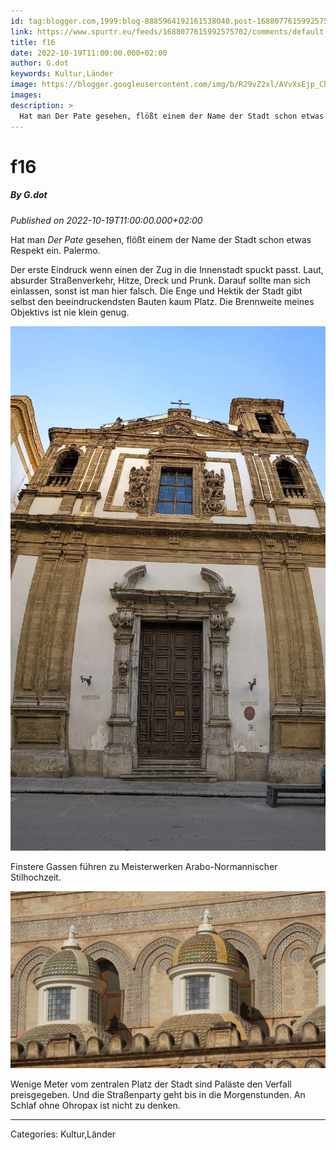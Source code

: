 ```yaml
---
id: tag:blogger.com,1999:blog-8885964192161538040.post-1688077615992575702
link: https://www.spurtr.eu/feeds/1688077615992575702/comments/default
title: f16
date: 2022-10-19T11:00:00.000+02:00
author: G.dot
keywords: Kultur,Länder
image: https://blogger.googleusercontent.com/img/b/R29vZ2xl/AVvXsEjp_ChpGojrW5SFXRmdDINVXJuVzlTUGS1bFDfBFI3CnpsS0nIByWIlIyQ-YQazGHmCBihBcQjQJPJwfBjKf4a4f8um4ubbzvKMZb6g8Jq2PzXU_KJhH50uWBIBXEaTuNKYyWk0l8CpFvI/s72-c/1666109038781534-0.png
images: 
description: >
  Hat man Der Pate gesehen, flößt einem der Name der Stadt schon etwas Respekt ein. Palermo.&nbsp;Der erste Eindruck wenn einen der Zug in die Innenstadt spuckt passt. Laut, absurder Straßenverkehr, Hitze, Dreck und Prunk. Darauf sollte man sich einlassen, sonst ist man hier falsch. Die Enge und Hektik der Stadt
---
```

# f16
##### By G.dot
_Published on 2022-10-19T11:00:00.000+02:00_

Hat man _Der Pate_ gesehen, flößt einem der Name der Stadt schon etwas Respekt ein. Palermo. 

Der erste Eindruck wenn einen der Zug in die Innenstadt spuckt passt. Laut, absurder Straßenverkehr, Hitze, Dreck und Prunk. Darauf sollte man sich einlassen, sonst ist man hier falsch. Die Enge und Hektik der Stadt gibt selbst den beeindruckendsten Bauten kaum Platz. Die Brennweite meines Objektivs ist nie klein genug.

  

[![](pics/1666109038781534-0.png)](pics/1666109038781534-0.png)

  

Finstere Gassen führen zu Meisterwerken Arabo-Normannischer Stilhochzeit. 

  

[![](pics/1666109389840507-0.png)](pics/1666109389840507-0.png)

  

Wenige Meter vom zentralen Platz der Stadt sind Paläste den Verfall preisgegeben. Und die Straßenparty geht bis in die Morgenstunden. An Schlaf ohne Ohropax ist nicht zu denken.

---
Categories: Kultur,Länder